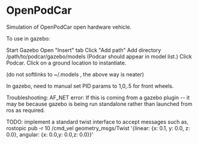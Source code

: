# OpenPodCar

Simulation of OpenPodCar open hardware vehicle.

To use in gazebo:

Start Gazebo
Open "Insert" tab
Click "Add path"
Add directory /path/to/podcar/gazebo/models
(Podcar should appear in model list.)
Click Podcar. Click on a ground location to instantiate.

(do not softlinks to ~/.models , the above way is neater)


                                                                     

In gazebo, need to manual set PID params to 1,0,.5 for front wheels.

Troubleshooting:
AF_NET error:
If this is coming from a gazebo plugin -- it may be because gazebo is being run standalone rather than launched from ros as required.


TODO: implement a standard twist interface to accept messages such as,
rostopic pub -r 10 /cmd_vel geometry_msgs/Twist  '{linear:  {x: 0.1, y: 0.0, z: 0.0}, angular: {x: 0.0,y: 0.0,z: 0.0}}'

